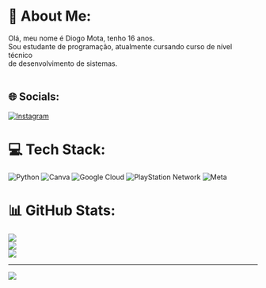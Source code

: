 # 💫 About Me:
Olá, meu nome é Diogo Mota,  tenho 16 anos.<br>Sou estudante de programação, atualmente cursando curso de nível técnico<br>de desenvolvimento de sistemas.<br><br>


## 🌐 Socials:
[![Instagram](https://img.shields.io/badge/Instagram-%23E4405F.svg?logo=Instagram&logoColor=white)](https://instagram.com/instagram.com/_.diogowz) 

# 💻 Tech Stack:
![Python](https://img.shields.io/badge/python-3670A0?style=for-the-badge&logo=python&logoColor=ffdd54) ![Canva](https://img.shields.io/badge/Canva-%2300C4CC.svg?style=for-the-badge&logo=Canva&logoColor=white) ![Google Cloud](https://img.shields.io/badge/GoogleCloud-%234285F4.svg?style=for-the-badge&logo=google-cloud&logoColor=white) ![PlayStation Network](https://img.shields.io/badge/PSN-%230070D1.svg?style=for-the-badge&logo=Playstation&logoColor=white) ![Meta](https://img.shields.io/badge/Meta-%230467DF.svg?style=for-the-badge&logo=Meta&logoColor=white)
# 📊 GitHub Stats:
![](https://github-readme-stats.vercel.app/api?username=DiogMota&theme=radical&hide_border=false&include_all_commits=false&count_private=false)<br/>
![](https://github-readme-streak-stats.herokuapp.com/?user=DiogMota&theme=radical&hide_border=false)<br/>
![](https://github-readme-stats.vercel.app/api/top-langs/?username=DiogMota&theme=radical&hide_border=false&include_all_commits=false&count_private=false&layout=compact)

---
[![](https://visitcount.itsvg.in/api?id=DiogMota&icon=0&color=10)](https://visitcount.itsvg.in)

<!-- Proudly created with GPRM ( https://gprm.itsvg.in ) -->
